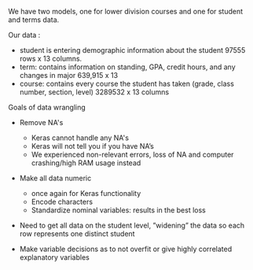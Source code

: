 We have two models, one for lower division courses and one for student and terms data. 

Our data :
- student is entering demographic information about the student 97555 rows x 13 columns.
- term: contains information on standing, GPA, credit hours, and any
changes in major 639,915 x 13 
- course: contains every course the student has taken (grade, class
number, section, level) 3289532 x 13 columns

Goals of data wrangling 
- Remove NA's 
  - Keras cannot handle any NA's
  - Keras will not tell you if you have NA’s
  - We experienced non-relevant errors, loss of NA and computer
crashing/high RAM usage instead

- Make all data numeric 
  - once again for Keras functionality 
  - Encode characters
  - Standardize nominal variables: results in the best loss

- Need to get all data on the student level, ”widening” the data so
each row represents one distinct student
- Make variable decisions as to not overfit or give highly correlated
explanatory variables





